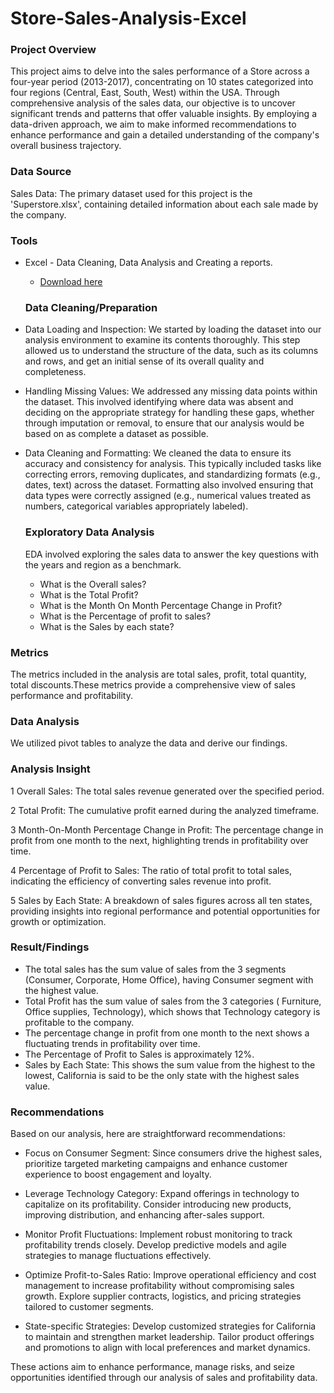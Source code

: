 # Store-Sales-Analysis-Excel

### Project Overview

This project aims to delve into the sales performance of a Store across a four-year period (2013-2017), concentrating on 10 states categorized into four regions (Central, East, South, West) within the USA. Through comprehensive analysis of the sales data, our objective is to uncover significant trends and patterns that offer valuable insights. By employing a data-driven approach, we aim to make informed recommendations to enhance performance and gain a detailed understanding of the company's overall business trajectory.

### Data Source

Sales Data: The primary dataset used for this project is the 'Superstore.xlsx', containing detailed information about each sale made by the company.


### Tools
- Excel - Data Cleaning, Data Analysis and Creating a reports.
   - [Download here](https://microsoft.com)



  ### Data Cleaning/Preparation
 - Data Loading and Inspection: We started by loading the dataset into our analysis environment to examine its contents thoroughly. This step allowed us to understand the structure of the data, such as its columns and rows, and get an initial sense of its overall quality and completeness.

- Handling Missing Values: We addressed any missing data points within the dataset. This involved identifying where data was absent and deciding on the appropriate strategy for handling these gaps, whether through imputation or removal, to ensure that our analysis would be based on as complete a dataset as possible.

- Data Cleaning and Formatting: We cleaned the data to ensure its accuracy and consistency for analysis. This typically included tasks like correcting errors, removing duplicates, and standardizing formats (e.g., dates, text) across the dataset. Formatting also involved ensuring that data types were correctly assigned (e.g., numerical values treated as numbers, categorical variables appropriately labeled).


  ### Exploratory Data Analysis
  EDA involved exploring the sales data to answer the key questions with the years and region as a benchmark.

  - What is the Overall sales?
  - What is the Total Profit?
  - What is the Month On Month Percentage Change in Profit?
  - What is the Percentage of profit to sales?
  - What is the Sales by each state?
 


### Metrics
The metrics included in the analysis are total sales, profit, total quantity, total discounts.These metrics provide a comprehensive view of sales performance and profitability.



### Data Analysis
We utilized pivot tables to analyze the data and derive our findings.


### Analysis Insight

1 Overall Sales: The total sales revenue generated over the specified period.

2 Total Profit: The cumulative profit earned during the analyzed timeframe.

3 Month-On-Month Percentage Change in Profit: The percentage change in profit from one month to the next, highlighting trends in profitability over time.

4 Percentage of Profit to Sales: The ratio of total profit to total sales, indicating the efficiency of converting sales revenue into profit.

5 Sales by Each State: A breakdown of sales figures across all ten states, providing insights into regional performance and potential opportunities for growth or optimization.


### Result/Findings

- The total sales has the sum value of sales from the 3 segments (Consumer, Corporate, Home Office), having Consumer segment with the highest value.
- Total Profit has the sum value of sales from the 3 categories ( Furniture, Office supplies, Technology), which shows that Technology category is profitable to the company.
- The percentage change in profit from one month to the next shows a fluctuating trends in profitability over time.
- The Percentage of Profit to Sales is approximately 12%.
- Sales by Each State: This shows the sum value from the highest to the lowest, California is said to be the only state with the highest sales value.
    
    

### Recommendations
Based on our analysis, here are straightforward recommendations:

- Focus on Consumer Segment: Since consumers drive the highest sales, prioritize targeted marketing campaigns and enhance customer experience to boost engagement and loyalty.

- Leverage Technology Category: Expand offerings in technology to capitalize on its profitability. Consider introducing new products, improving distribution, and enhancing after-sales support.

- Monitor Profit Fluctuations: Implement robust monitoring to track profitability trends closely. Develop predictive models and agile strategies to manage fluctuations effectively.

- Optimize Profit-to-Sales Ratio: Improve operational efficiency and cost management to increase profitability without compromising sales growth. Explore supplier contracts, logistics, and pricing strategies tailored to customer segments.

- State-specific Strategies: Develop customized strategies for California to maintain and strengthen market leadership. Tailor product offerings and promotions to align with local preferences and market dynamics.

These actions aim to enhance performance, manage risks, and seize opportunities identified through our analysis of sales and profitability data.
